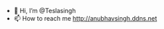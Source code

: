 - 👋 Hi, I’m @Teslasingh
- 📫 How to reach me http://anubhavsingh.ddns.net

<!---
Teslasingh/Teslasingh is a ✨ special ✨ repository because its `README.md` (this file) appears on your GitHub profile.
You can click the Preview link to take a look at your changes.
--->
